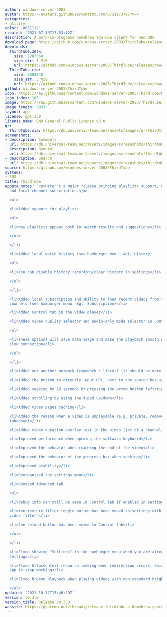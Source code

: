 ```yaml
---
author: windows-server-2003
avatar: https://avatars.githubusercontent.com/u/31173797?v=4
categories:
- utility
color: '#871112'
created: '2021-07-19T17:53:12Z'
description: A work-in-progress homebrew YouTube client for new 3DS
download_page: https://github.com/windows-server-2003/ThirdTube/releases
downloads:
  ThirdTube.3dsx:
    size: 5287368
    size_str: 5 MiB
    url: https://github.com/windows-server-2003/ThirdTube/releases/download/v0.3.0/ThirdTube.3dsx
  ThirdTube.cia:
    size: 3802048
    size_str: 3 MiB
    url: https://github.com/windows-server-2003/ThirdTube/releases/download/v0.3.0/ThirdTube.cia
github: windows-server-2003/ThirdTube
icon: https://raw.githubusercontent.com/windows-server-2003/ThirdTube/main/resource/icon.png
icon_index: 185
image: https://raw.githubusercontent.com/windows-server-2003/ThirdTube/main/resource/banner.png
image_length: 9933
layout: app
license: gpl-3.0
license_name: GNU General Public License v3.0
qr:
  ThirdTube.cia: https://db.universal-team.net/assets/images/qr/thirdtube-cia.png
screenshots:
- description: Comments
  url: https://db.universal-team.net/assets/images/screenshots/thirdtube/comments.png
- description: General
  url: https://db.universal-team.net/assets/images/screenshots/thirdtube/general.png
- description: Search
  url: https://db.universal-team.net/assets/images/screenshots/thirdtube/search.png
source: https://github.com/windows-server-2003/ThirdTube
systems:
- 3DS
title: ThirdTube
update_notes: '<p>Here''s a major release bringing playlists support, watch history
  and local channel subscription.</p>

  <ul>

  <li>Added support for playlists

  <ul>

  <li>Now playlists appear both in search results and suggestions</li>

  </ul>

  </li>

  <li>Added local watch history (see hamburger menu -&gt; History)

  <ul>

  <li>You can disable history recording/clear history in settings</li>

  </ul>

  </li>

  <li>Added local subscription and ability to load recent videos from the subscribed
  channels (see hamburger menu -&gt; Subscription)</li>

  <li>Added Control tab in the video player</li>

  <li>Added video quality selector and audio-only mode selector in Control tab

  <ul>

  <li>These options will save data usage and make the playback smooth when using a
  slow connection</li>

  </ul>

  </li>

  <li>Added yet another network framework : libcurl (it should be more stable ?)</li>

  <li>Added the button to directly input URL, next to the search box.</li>

  <li>Added seeking by 10 seconds by pressing the arrow button left/right</li>

  <li>Added scrolling by using the d-pad up/down</li>

  <li>Added video pages caching</li>

  <li>Added the reason when a video is unplayable (e.g. private, removed, copyright
  takedown)</li>

  <li>Added video duration overlay text in the video list of a channel</li>

  <li>Improved performance when opening the software keyboard</li>

  <li>Improved the behavior when reaching the end of the video</li>

  <li>Improved the behavior of the progress bar when seeking</li>

  <li>Improved stability</li>

  <li>Reorganized the settings menu</li>

  <li>Removed Advanced tab

  <ul>

  <li>debug info can still be seen in Control tab if enabled in settings</li>

  <li>the texture filter toggle button has been moved to settings with the name "Linear
  video filter"</li>

  <li>the reload button has been moved to Control tab</li>

  </ul>

  </li>

  <li>Fixed showing "Settings" in the hamburger menu when you are already opening
  settings</li>

  <li>Fixed httpcContext resource leaking when redirection occurs, which caused the
  app to stop working</li>

  <li>Fixed broken playback when playing videos with non-standard heights</li>

  </ul>'
updated: '2021-10-12T15:46:29Z'
version: v0.3.0
version_title: Release v0.3.0
website: https://gbatemp.net/threads/release-thirdtube-a-homebrew-youtube-client-for-the-new-3ds.591696/
---
```


